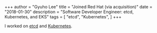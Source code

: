+++
author = "Gyuho Lee"
title = "Joined Red Hat (via acquisition)"
date = "2018-01-30"
description = "Software Developer Engineer: etcd, Kubernetes, and EKS"
tags = [
    "etcd",
    "Kubernetes",
]
+++

I worked on [etcd](https://github.com/etcd-io/etcd/graphs/contributors) and [Kubernetes](https://k8s.io).
<!--more-->
